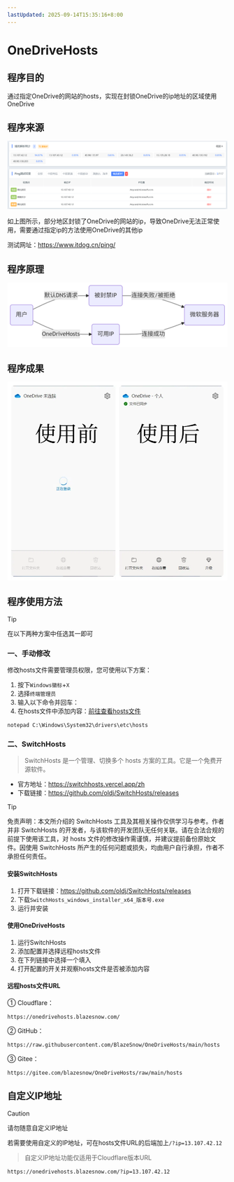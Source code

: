 ```yaml
---
lastUpdated: 2025-09-14T15:35:16+8:00
---
```


# OneDriveHosts

## 程序目的

通过指定OneDrive的网站的hosts，实现在封锁OneDrive的ip地址的区域使用OneDrive

## 程序来源

![ban](image/ban.png)

如上图所示，部分地区封锁了OneDrive的网站的ip，导致OneDrive无法正常使用，需要通过指定ip的方法使用OneDrive的其他ip

测试网址：<https://www.itdog.cn/ping/>

## 程序原理

![method](image/method.png)

## 程序成果

![method](image/effect.png)

## 程序使用方法

> [!TIP]
> 在以下两种方案中任选其一即可

### 一、手动修改

修改hosts文件需要管理员权限，您可使用以下方案：

1. 按下`Windows徽标`+`X`
2. 选择`终端管理员`
3. 输入以下命令并回车：
4. 在hosts文件中添加内容：[前往查看hosts文件](https://onedrivehosts.blazesnow.com/)

```shell
notepad C:\Windows\System32\drivers\etc\hosts
```

### 二、SwitchHosts

> SwitchHosts 是一个管理、切换多个 hosts 方案的工具。它是一个免费开源软件。

- 官方地址：<https://switchhosts.vercel.app/zh>
- 下载链接：<https://github.com/oldj/SwitchHosts/releases>

> [!TIP]
> 免责声明：本文所介绍的 SwitchHosts 工具及其相关操作仅供学习与参考。作者并非 SwitchHosts 的开发者，与该软件的开发团队无任何关联。请在合法合规的前提下使用该工具，对 hosts 文件的修改操作需谨慎，并建议提前备份原始文件。因使用 SwitchHosts 所产生的任何问题或损失，均由用户自行承担，作者不承担任何责任。

#### 安装SwitchHosts

1. 打开下载链接：<https://github.com/oldj/SwitchHosts/releases>
2. 下载`SwitchHosts_windows_installer_x64_版本号.exe`
3. 运行并安装

#### 使用OneDriveHosts

1. 运行SwitchHosts
2. 添加配置并选择远程hosts文件
3. 在下列链接中选择一个填入
4. 打开配置的开关并观察hosts文件是否被添加内容

#### 远程hosts文件URL

① Cloudflare：

```ansi
https://onedrivehosts.blazesnow.com/
```

② GitHub：

```ansi
https://raw.githubusercontent.com/BlazeSnow/OneDriveHosts/main/hosts
```

③ Gitee：

```ansi
https://gitee.com/blazesnow/OneDriveHosts/raw/main/hosts
```

## 自定义IP地址

> [!CAUTION]
> 请勿随意自定义IP地址

若需要使用自定义的IP地址，可在hosts文件URL的后端加上`/?ip=13.107.42.12`

> 自定义IP地址功能仅适用于Cloudflare版本URL

```ansi
https://onedrivehosts.blazesnow.com/?ip=13.107.42.12
```
